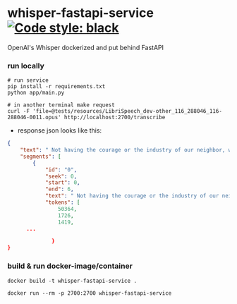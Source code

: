 # whisper-fastapi-service [![Code style: black](https://img.shields.io/badge/code%20style-black-000000.svg)](https://github.com/psf/black)
OpenAI's Whisper dockerized and put behind FastAPI

### run locally
```commandline
# run service
pip install -r requirements.txt
python app/main.py

# in another terminal make request
curl -F 'file=@tests/resources/LibriSpeech_dev-other_116_288046_116-288046-0011.opus' http://localhost:2700/transcribe
```
* response json looks like this: 
```json
{
    "text": " Not having the courage or the industry of our neighbor, who works like a busy bee in the world of men and books, searching with the sweat of his brow for the real bread of life, waiting the open page of for him with his tears, pushing into the wee hours of the night his quest, animated by the fairest of all loves, the love of truth. We ease our own indolent conscience by calling him names.",
    "segments": [
        {
            "id": "0",
            "seek": 0,
            "start": 0,
            "end": 6,
            "text": " Not having the courage or the industry of our neighbor, who works like a busy bee in the world of men and books,",
            "tokens": [
                50364,
                1726,
                1419,
      ...

              }
}
```

### build & run docker-image/container
```commandline
docker build -t whisper-fastapi-service .

docker run --rm -p 2700:2700 whisper-fastapi-service
```